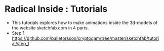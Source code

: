 # Radical Inside : Tutorials

- This tutorials explores how to make animations inside the 3d-models of the website sketchfab.com in 4 parts.
- Step 1: https://github.com/palletorsson/cryptogam/tree/master/sketchfab/tutorial/step_1
